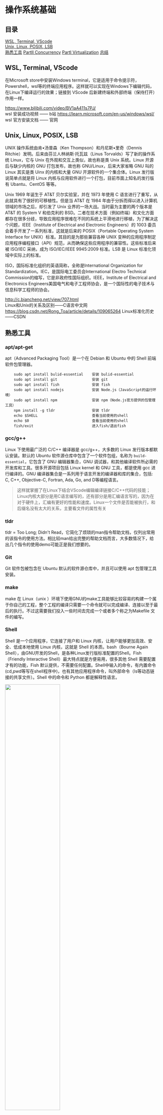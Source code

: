 # 操作系统基础

## 目录

[WSL, Terminal, VScode](#wsl-terminal-vscode)  
[Unix, Linux, POSIX, LSB](#unix-linux-posix-lsb)  
[熟悉工具](#熟悉工具)
[PartII Concurrency](#partii-concurrency)
[PartI Virtualization](#parti-virtualization)
[总结](#总结)

## WSL, Terminal, VScode

在Microsoft store中安装Windows terminal，它是适用于命令提示符，Powershell，wsl等的终端应用程序。这样就可以实现在Windows下编辑代码，在Linux下编译运行的效果；链接到 VScode 后新建终端和外部终端（保持打开）作用一样。

<https://www.bilibili.com/video/BV1aA411s7PJ/>  
wsl 安装成功视频 —— b站
<https://learn.microsoft.com/en-us/windows/wsl/>  
wsl 官方安装文档 —— 官网

## Unix, Linux, POSIX, LSB

UNIX 操作系统由肯•汤普森（Ken Thompson）和丹尼斯•里奇（Dennis Ritchie）发明。后来由芬兰人林纳斯·托瓦兹（Linus Torvalds）写了新的操作系统 Linux，它与 Unix 在外观和交互上类似，故也称是类 Unix 系统。Linux 开源后与缺少内核的 GNU 打包发布，故也称 GNU/Linux，后来大家省略 GNU 叫的 Linux 其实是类 Uinx 的内核和大量 GNU 开源软件的一个集合体。Linux 发行版说简单点就是将 Linux 内核与应用软件进行一个打包，目前市面上知名的发行版有 Ubantu、CentOS 等等。

Unix 1969 年诞生于 AT&T 贝尔实验室，并在 1973 年使用 C 语言进行了重写，从此就具有了很好的可移植性。但是当 AT&T 在 1984 年由于分拆而得以进入计算机领域的市场之后，却引发了 Unix 业界的一场大战。当时最为主要的两个版本是 AT&T 的 System V 和伯克利的 BSD。二者在技术方面（例如终端）和文化方面都存在很多分歧，导致应用程序很难在不同的系统上平滑地进行移植，为了解决这个问题，IEEE（Institute of Electrical and Electronic Engineers）的 1003 委员会着手开发了一系列标准，这就是后来的 POSIX（Portable Operating System Interface for UNIX）标准。其目的是为那些兼容各种 UNIX 变种的应用程序制定应用程序编程接口（API）规范，从而确保这些应用程序的兼容性。这些标准后来被 ISO/IEC 采纳，成为 ISO/IEC/IEEE 9945:2009 标准。LSB 是 Linux 标准化领域中实际上的标准。

ISO，国际标准化组织的英语简称，全称是International Organization for Standardization。IEC，是国际电工委员会International Electro Technical Commission的缩写，它是非政府性国际组织。IEEE，Institute of Electrical and Electronics Engineers美国电气和电子工程师协会，是一个国际性的电子技术与信息科学工程师的协会。

<http://c.biancheng.net/view/707.html>  
Linux和Unix的关系及区别——C语言中文网
<https://blog.csdn.net/Rong_Toa/article/details/109065264>
Linux标准化历史——CSDN

## 熟悉工具

### apt/apt-get

apt（Advanced Packaging Tool）是一个在 Debian 和 Ubuntu 中的 Shell 前端软件包管理器。

``` shell
    sudo apt install bulid-essential    安装 bulid-essential 
    sudo apt install git                安装 git
    sudo apt install fish               安装 fish
    sudo apt install nodejs             安装 Node.js（JavaScript的运行环境）
    sudo apt install npm                安装 npm（Node.js官方提供的包管理工具）
    npm install -g tldr                 安装 tldr  
    echo $SHELL                         查看当前使用的shell
    echo $0                             查看当前使用的shell
    fish/exit                           进入fish/退出fish
```

### gcc/g++

Linux 下使用最广泛的 C/C++ 编译器是 gcc/g++，大多数的 Linux 发行版本都默认安装。默认的 Ubuntu 软件源仓库中包含了一个软件包组，名称为 `build-essential`，它包含了 GNU 编辑器集合，GNU 调试器，和其他编译软件所必需的开发库和工具。很多开源项目包括 Linux kernel 和 GNU 工具，都是使用 gcc 进行编译的。GNU 编译器集合是一系列用于语言开发的编译器和库的集合，包括: C, C++, Objective-C, Fortran, Ada, Go, and D等编程语言。

> 这样就掌握了在Linux下结合VScode编辑编译链接C/C++代码的技能；Linux内核大部分是用C语言编写的，还有部分是用汇编语言写的，因为在对于硬件上，汇编有更好的性能和速度。Linux一个文件是否能被执行，和后缀名没有太大的关系，主要看文件的属性有关

### tldr

tldr = Too Long; Didn't Read，它简化了烦琐的man指令帮助文档，仅列出常用的该指令的使用方法。相比较man给出完整的帮助文档而言，大多数情况下，给出几个指令的使用demo可能正是我们想要的。

### Git

Git 软件包被包含在 Ubuntu 默认的软件源仓库中，并且可以使用 apt 包管理工具安装。

### make

make 在 Linux（unix ）环境下使用GNU的make工具能够比较容易的构建一个属于你自己的工程，整个工程的编译只需要一个命令就可以完成编译、连接以至于最后的执行。不过这需要我们投入一些时间去完成一个或者多个称之为Makefile 文件的编写。

### Shell

Shell 是一个应用程序，它连接了用户和 Linux 内核，让用户能够更加高效、安全、低成本地使用 Linux 内核，这就是 Shell 的本质。bash（Bourne Again Shell），由GNU开发的Shell，是各种Linux发行版标准配置的Shell。Fish（Friendly Interactive Shell）最大特点就是方便易用，很多其他 Shell 需要配置才有的功能，Fish 默认提供，不需要任何配置。Shell中输入的命令，有内置命令(cd,pwd等写在shell程序中)，也有其他应用程序命令，叫外部命令（ls等动态链接的共享文件）。Shell 中的命令和 Python 都是解释性语言。

<img src="./images/linux_2.jpg" width="60%">

### Tmux

Tmux是一个终端复用器（terminal multiplexer），非常有用，属于常用的开发工具。命令行的典型使用方式是，打开一个终端窗口（terminal window，以下简称"窗口"），在里面输入命令。用户与计算机的这种临时的交互，称为一次"会话"（session） 。会话的一个重要特点是，窗口与其中启动的进程是连在一起的。打开窗口，会话开始；关闭窗口，会话结束，会话内部的进程也会随之终止，不管有没有运行完。Tmux 就是会话与窗口的"解绑"工具，将它们彻底分离。

### Vim

Vim是一个基于文本界面的编辑工具，使用简单且功能强大。更重要的是，Vim 是所有 Linux 发行版本默认的文本编辑器。Linux Vim有三种工作模式（命令模式、输入模式和编辑模式）。

<img src="./images/linux_3.jpg" width="100%">

### 小节

操作系统中常见的应用程序有Core Utilities (coreutils)（命令有cat，ls等）、系统/工具程序（bash, apt, vim, tmux, python等）、其他应用程序（浏览器、播放器等）

## PartII Concurrency

### 进程与线程

**进程**是资源分配的最小单位，**线程**是CPU调度的最小单位。进程间资源不共享，同类线程是共享同一进程分配的资源的。

一个进程崩溃后，在保护模式下不会对其他进程产生影响，但是一个线程崩溃整个进程都死掉。所以多进程要比多线程健壮。每个独立的进程有程序运行的入口、顺序执行序列和程序出口。但是线程不能独立执行，必须依存在应用程序中，由应用程序提供多个线程执行控制，两者均可并发执行。

:memo:Linux中查看进程用ps命令，windows中打开任务管理器

**临界区**指的是一个访问共用资源（例如：共用设备或是共用存储器）的程序片段，而这些共用资源又无法同时被多个线程访问的特性。

每一个进程都有一个**进程号**（PID, Process Identification），进程号是一个正数，用以唯一标识系统中的某个进程。一个进程创建的另一个新进程称为子进程相反地，创建子进程的进程称为父进程。创建进程会不断递增进程号，全部使用完后会循环回一定值重新递增。Linux中PID分别是0,1(init),2的进程会在OS启动之后一直运行直到关机OS结束运行。

<img src="./images/linux_4.jpg" width="100%">

### 并发与并行

所谓**并发**，就是通过一种算法将 CPU 资源合理地分配给多个任务，当一个任务执行 I/O 操作时（I/O操作是相当耗时的），CPU 可以转而执行其它的任务，等到 I/O 操作完成以后，或者新的任务遇到 I/O 操作时，CPU 再回到原来的任务继续执行。

并发是针对单核 CPU 提出的，而**并行**则是针对多核 CPU 提出的。多核 CPU 的每个核心都可以独立地执行一个任务，而且多个核心之间不会相互干扰。在不同核心上执行的多个任务，是真正地同时运行，这种状态就叫做并行。

### 库函数和系统调用

系统调用是为了方便使用操作系统的接口，而库函数则是为了人们编程的方便。库函数调用与系统类型无关，不同的系统，调用库函数，库函数会针对系统调用不同的底层函数实现，因此可移植性好。glibc是linux下面c标准库的实现，即GNU C Library。printf函数、glibc库和系统调用在系统中关系图如下：

> GNU C运用于Linux上，ANSI C(C89,C99都有可能)就是标准C库函数。GNU包含ANSI(在一些特性上有扩展)，ANSI可以跨平台(最基本的库大家都有)。ANSI和C++库有交集，也有不同(C++与C的区别)`

<img src="./images/linux_5.jpg" width="100%">

### main函数的参数

C 编译器允许main()函数没有参数，或者有两个参数（有些实现允许更多的参数，但这只是对标准的扩展）。这两个参数，一个是int类型，一个是字符串类型。第一个参数是命令行中的字符串数。按照惯例（但不是必须的），这个int参数被称为**argc（argument count）**。第二个参数是一个指向字符串的指针数组。命令行中的每个字符串被存储到内存中，并且分配一个指针指向它。按照惯例，这个指针数组被称为**argv（argument value）**。系统使用空格把各个字符串格开。一般情况下，把程序本身的名字赋值给argv[0]。

### 小节

**KISS原则**是英语 Keep It Simple, Stupid 的首字母缩略字，是一种归纳过的经验原则。KISS 原则是指在设计当中应当注重简约的原则。—— 中文Wiki

**Everything is a file** is an idea that Unix, and its derivatives handle input/output to and from resources such as documents, hard-drives, modems, keyboards, printers and even some inter-process and network communications as simple streams of bytes exposed through the filesystem name space. —— Wiki

**RTFSC** (Read The Fucking Source Code, Linux创始人), 生动形象的体现了阅读源代码的艰难和重要性

## PartI Virtualization

### 内存模型

<img src="./images/linux_6.jpg" width="100%">

当程序运行时(进程)，操作系统会在内存上分配一段存储程序运行和产生的数据的区域。地址低位是动态数据结构(`堆 heap`)；地址高位是包含局部变量，函数参数返回值等(`栈 satck`)，递归程序会占用更大的内存空间。全局变量，静态变量和常量等在程序编译时分配固定的内存块，在程序运行时也一直存在。单线程进程只有一个栈，多线程进程有多个栈，栈内变量相互独立，但共享同一个进程中的数据资源。

### 处理器架构，指令集，RISC-V

**处理器架构**，就是CPU的硬件架构，是一堆硬件电路，去实现指令集所规定的操作运算。**指令集**，对于CPU来说，就是介于软件和底层硬件之间的一套程序指令的合集。指令集存储于CPU内部，处理器执行指令会有相应的硬件电路去实现相应操作。

> 所以设计的处理器架构不同，指令集也不同。`

RISC(精简指令集计算机，Reduced Instruction Set Computer-RISC)和CISC(复杂指令集计算机，Complex Instruction Set Computer-CISC)是CPU的两种架构，区别在于不同的CPU设计理念和方法。早期计算机都是CISC架构，有约20%指令会被经常使用在80%的程序中。RISC的想法，主张硬件应该专心加速常用的指令，较为复杂的指令则利用常用的指令去组合。

> 不同的CPU架构导致了机器语言和汇编语言的不同(编译器和处理器也因此不同，它们也是影响程序性能的重要因素)。高级语言编程不考虑底层，也是因为底层语言不同会带来麻烦事

CPU架构是CPU厂商给属于同一系列的CPU产品定的一个规范，主要目的是为了区分不同类型CPU的重要标识。市面上的CPU分类主要分有两大阵营，一个是intel、AMD为首的复杂指令集CPU，另一个是以IBM、ARM为首的精简指令集CPU。两个不同品牌的CPU，其产品的架构也不相同，例如，Intel、AMD的CPU是X86架构的，而IBM公司的CPU是PowerPC架构，ARM公司是ARM架构。

> 目前我们个人电脑CPU基本上都是x86架构(来自Intel和AMD)，指令集内容公开但商用需要版权。`

**RISC-V** 是 2010 年始于伯克利分校的基于 RISC 原则的 **开源** 指令集架构。
> 当然处理器公司会不乐意，开源会导致处理器设计的多样化。`

### 静态链接与动态链接

**静态链接**（Static Linking）是由链接器在链接时将库的内容加入到可执行程序中的做法。链接器是一个独立程序，将一个或多个库或目标文件（先前由编译器或汇编器生成）链接到一块生成可执行程序。这里的库指的是静态链接库，`Windows下以.lib为后缀，Linux下以.a为后缀`。

- 代码装载速度快，执行速度略比动态链接库快；只需保证在开发者的计算机中有正确的.lib文件，在以二进制形式发布程序时不需考虑在用户的计算机上.lib文件是否存在及版本问题。
- 但可执行文件体积大，包含相同的公共代码造成浪费。

**动态链接**（Dynamic Linking），把链接这个过程推迟到了运行时再进行，在可执行文件装载时或运行时，由操作系统的装载程序加载库。这里的库指的是动态链接库，`Windows下以.dll为后缀，Linux下以.so为后缀，是二进制程序文件`。值得一提的是，在Windows下的动态链接也可以用到.lib为后缀的文件，但这里的.lib文件叫做导入库，是由.dll文件生成的。

- 生成的可执行文件较静态链接生成的可执行文件小；适用于大规模的软件开发，使开发过程独立、耦合度小，便于不同开发者和开发组织之间进行开发和测试；不同编程语言编写的程序只要按照函数调用约定就可以调用同一个DLL函数；DLL文件与EXE文件独立，只要输出接口不变（即名称、参数、返回值类型和调用约定不变），更换DLL文件不会对EXE文件造成任何影响，因而极大地提高了可维护性和可扩展性；
- 使用动态链接库的应用程序不是自完备的，它依赖的DLL模块也要存在，如果使用载入时动态链接，程序启动时发现DLL不存在，系统将终止程序并给出错误信息；速度比静态链接慢；

### ELF文件

**ELF** 是一类文件类型，而不是特指某一后缀的文件。ELF(Executable and Linkable Format, 可执行与可链接格式)，在Linux中有三种文件，可执行文件(.out)，可重定位文件(.o)，共享目标文件(.so). `LSB 是 Linux Standard Base`

**可执行文件(Executable File)**，包含代码和数据，是可以直接运行的程序。其代码和数据都有固定的地址，系统可根据这些地址星系把程序加载到内存中执行。`文件的移动本质是文件头文件中信息的改变，而非在存储空间中的移动。`

**可重定位文件(Relocatable File)**，包含基础代码和数据，但它的代码及数据都没有指定绝对地址，因此它适合于其他目标文件链接来创建可执行文件或者共享目标文件。

**共享目标文件(Shared Object File)**，也称动态库文件，包含了代码和数据，这些数据是在链接时被链接器(ld)和运行时动态链接器使用的。

### 汇编语言

 x86汇编一直存在两种不同的语法，在intel的官方文档中使用intel语法，Windows也使用intel语法，而UNIX平台的汇编器一直使用AT&T语法。Intel的格式是 `opcode destination, source`，而AT&T的格式是 `opcode source, destination`。内存分为栈空间（向低位增长）和堆空间（向高位增长），静态区。程序本身是只读的程序数据片段，比如 `int i = 4`，这个4存储于程序本身，在汇编里面又叫立即数(immediate number。

 那么数据的传递就有四种：从内存到寄存器，从寄存器到内存，从立即数到内存，从立即数到内存（数据内存到内存必须经过寄存器）。 `rbp,rsp` 两个寄存器分别是栈底指针和栈顶指针，`rip`是指令序列，每个栈开始和结束的两条语句往往都是函数栈管理的语句；A&T汇编格式中%代表寄存器，$代表立即数，()代表取值。

 环境是x86_64下Linux操作系统gcc编译，C程序 `asm.c` 如下。得到的目标文件 `asm.o` ，用`objdump -d`反汇编函数部分汇编代码如下（A&T格式）。每行信息前半部分是指令的机器码；后半部分是指令汇编码，包括操作码和操作数。

 ``` C
int f(int x)
{
    return x + 3;
}
int main()
{
    return f(8);
}      
 ```

 ``` console

Disassembly of section .text:

0000000000000000 <f>:
   0:   f3 0f 1e fa             endbr64
   4:   55                      push   %rbp
   5:   48 89 e5                mov    %rsp,%rbp
   8:   89 7d fc                mov    %edi,-0x4(%rbp)
   b:   8b 45 fc                mov    -0x4(%rbp),%eax
   e:   83 c0 03                add    $0x3,%eax
  11:   5d                      pop    %rbp
  12:   c3                      retq

0000000000000013 <main>:
  13:   f3 0f 1e fa             endbr64
  17:   55                      push   %rbp
  18:   48 89 e5                mov    %rsp,%rbp
  1b:   bf 08 00 00 00          mov    $0x8,%edi
  20:   e8 00 00 00 00          callq  25 <main+0x12>
  25:   5d                      pop    %rbp
  26:   c3                      retq
 ```

<img src="./images/linux_7.jpg" width="100%">

### 硬中断和软中端

软中断是执行中断指令产生的，而硬中断是由外设引发的。硬中断是可屏蔽的，软中断不可屏蔽。

### 环境变量

环境变量（environment variables）一般是指在操作系统中用来指定操作系统运行环境的一些参数，如：临时文件夹位置和系统文件夹位置等。

环境变量可以类比全局变量去尝试理解。当电脑安装的软件愈来愈多，我们不可能记住所有软件的安装路径，运行路径下可执行文件；环境变量PATH中包含所有软件的安装路径，运行软件时会在当前路径和PATH提供的路径下搜索可执行文件，找到后运行它。

环境变量有系统环境变量和用户环境变量之分，系统环境变量对所有用户可用，用户环境变量仅对当前登录用户可用。Linux下的主要的环境变量有`PATH`(可执行文件搜索路径),`PWD`(当前路径),`HOME`(用户目录)等，环境变量是已定义变量，引用时格式为`${variable}`。

---

## 总结

- 想在Linux环境命令行环境下编写程序 `WSL,Terminal,Vscode`
- 想知道 Linux 是什么，为什么要学它  `Unix,Linux,POSIX,LSB`
- 想配置命令行编程环境，学习命令行工具 `gcc,tldr,tmux,vim,make,git,gdb`
- 想知道编写的程序和操作系统是如何联系的，`库函数和系统调用`
- 想学习操作系统的并发 `并发和并行 进程和线程`
- 想知道操作系统上的C程序如何运行 `处理器 内存 汇编`
- OSTEP阅读？QEMU和Make的学习？XV6的使用？

## 2023-1-27 15:40
